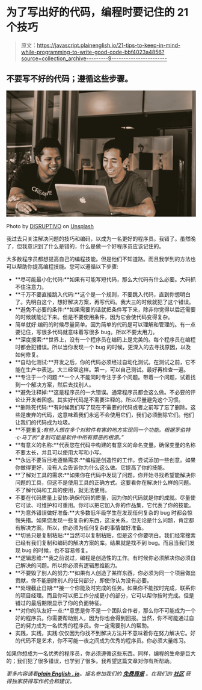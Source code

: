 # 为了写出好的代码，编程时要记住的 21 个技巧

> 原文：<https://javascript.plainenglish.io/21-tips-to-keep-in-mind-while-programming-to-write-good-code-bbf4023a4856?source=collection_archive---------9----------------------->

## 不要写不好的代码；遵循这些步骤。

![](img/2fdaa5ff5de9d9a333152ed3a2a46454.png)

Photo by [DISRUPTIVO](https://unsplash.com/@sejadisruptivo?utm_source=medium&utm_medium=referral) on [Unsplash](https://unsplash.com?utm_source=medium&utm_medium=referral)

我过去只关注解决问题的技巧和编码，以成为一名更好的程序员。我错了。虽然晚了，但我意识到了什么是错的，什么是做一个好程序员应该记住的。

大多数程序员都想提高自己的编程技能。但是他们不知道路。而且我学到的方法也可以帮助你提高编程技能。您可以遵循以下步骤:

*   **尽可能最小化代码:**如果有可能写短代码，那么大代码有什么必要。大码抓不住注意力。
*   **千万不要直接跳入代码:**这个是一个规则，不要跳入代码，直到你想明白了。先明白这个，想好解决方案，再写代码。我大三的时候就犯了这个错误。
*   **避免不必要的条件:**如果需要的话就把条件写下来，除非你觉得以后还需要的时候就能记下来。但是不要使用条件，因为它会使代码变得复杂。
*   简单就好:编码的时候尽量简单。因为简单的代码是可以理解和管理的。有一点要记住，写很多代码就意味着写很多 bug。所以不要太用力。
*   **深度搜索:**世界上，没有一个程序员在编码上是完美的。每个程序员在编程时都会犯错误。所以当你发现一个 bug 的时候，更深入的去寻找原因，以及如何修复。
*   **自动化测试:**开发之后，你的代码必须经过自动化测试。在测试之前，它不能在生产中表达。大三经常这样。第一，可以自己测试。最好再检查一遍。
*   **专注于一个问题:**一个人不能同时专注于多个问题。带着一个问题，试着找到一个解决方案，然后去找别人。
*   **避免注释掉:**这是程序员的一大错误。通常程序员都会这么做。不必要的评论让开发者困惑。其实好代码是不需要注释的。所以尽量避免这个习惯。
*   **删除死代码:**有时候我们写了现在不需要的代码或者之前写了忘了删除。这些是废弃的代码，这意味着我们永远不会使用它们，我们必须删除它们。他们让我们的代码成为垃圾。
*   **不要重复:**有些人想在多个对软件有害的地方实现同一个功能。根据罗伯特·c·马丁的*“复制可能是软件中所有罪恶的根源。”*
*   **有意义的名称:**代表您在代码中构建的有意义的命名变量。确保变量的名称不要太长，并且可以使用大写和小写。
*   **永远不要盲目地遵循需求:**编程是创造性的工作。尝试添加一些创意。如果你做得更好，没有人会告诉你为什么这么做。它提高了你的技能。
*   **了解对工具的需求:**如果你在代码中发现了问题，你开始寻找希望能解决你问题的工具，但这不是使用工具的正确方式。这要看你在解决什么样的问题。不了解代码和工具的使用，就无法使用。
*   不要在代码质量上妥协:确保代码的质量，因为你的代码就是你的成就。尽量使它可读、可维护和可重用。你可以把它加入你的作品集，它代表了你的技能。
*   **为意外错误做好准备:**大多数低年级学生在发现任何复杂的 bug 时都会惊慌失措。如果您发现一些复杂的东西，这没关系，但无论是什么问题，肯定都有解决方案。所以，你必须为任何复杂的事情做好准备。
*   **切忌只是复制粘贴:**当然可以复制粘贴，但是这个你要明白。我们经常搜索已经有我们复制和编码的解决方案的库。结果就是找不到 bug。而且当我们发现 bug 的时候，也不容易修复。
*   **逻辑思维:**我之前说过，编程是创造性的工作。有时候你必须解决你必须自己解决的问题。所以你必须有逻辑思维能力。
*   **不要毁了别人的努力:**如果有人创造了某样东西，你必须为同一个项目做出贡献，你不能删除别人的任何部分，即使你认为没有必要。
*   **处理截止日期:**接一个你能及时完成的任务。如果你不能按时完成，联系你的项目经理。而且你可以把工作分成更小的部分，它可以帮你按时完成。但是错过的最后期限显示了你的负面特征。
*   **对你的队友好一点:**意思是你不是一个团队合作者，那么你不可能成为一个好的程序员。你需要帮助别人，因为你也会得到回报。当然，你不可能通过自己的努力成为一名优秀的程序员。你一定需要别人的帮助。
*   实践，实践，实践:仅仅因为你找不到解决方法并不意味着你在努力解决它。好的代码不是艺术，你不可能一夜之间成为优秀的程序员。你必须大量练习。

如果你想成为一名优秀的程序员，你必须遵循这些东西。同样，编程的生命是巨大的；我们犯了很多错误，也学到了很多。我希望这篇文章对你有所帮助。

*更多内容请看*[***plain English . io***](http://plainenglish.io/)*。报名参加我们的* [***免费周报***](http://newsletter.plainenglish.io/) *。在我们的* [***社区***](https://discord.gg/GtDtUAvyhW) *获得独家获得写作机会和建议。*